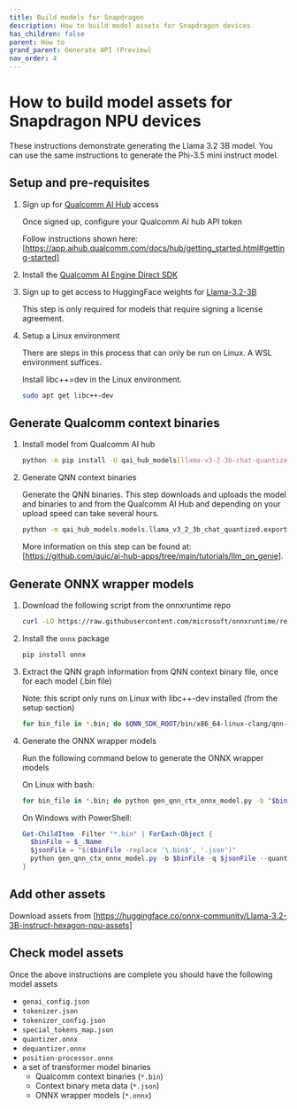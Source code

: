 ```yaml
---
title: Build models for Snapdragon
description: How to build model assets for Snapdragon devices
has_children: false
parent: How to
grand_parent: Generate API (Preview)
nav_order: 4
---
```


# How to build model assets for Snapdragon NPU devices

These instructions demonstrate generating the Llama 3.2 3B model. You can use the same instructions to generate the Phi-3.5 mini instruct model.

## Setup and pre-requisites

1. Sign up for [Qualcomm AI Hub](https://aihub.qualcomm.com/) access

   Once signed up, configure your Qualcomm AI hub API token

   Follow instructions shown here: [https://app.aihub.qualcomm.com/docs/hub/getting_started.html#getting-started]

2. Install the [Qualcomm AI Engine Direct SDK](https://softwarecenter.qualcomm.com/#/catalog/item/qualcomm_neural_processing_sdk_public)

3. Sign up to get access to HuggingFace weights for [Llama-3.2-3B](https://huggingface.co/meta-llama/Llama-3.2-3B-Instruct)
   
   This step is only required for models that require signing a license agreement.

4. Setup a Linux environment
   
   There are steps in this process that can only be run on Linux. A WSL environment suffices.

   Install libc++=dev in the Linux environment.

   ```bash
   sudo apt get libc++-dev
   ```

## Generate Qualcomm context binaries

1. Install model from Qualcomm AI hub

   ```bash
   python -m pip install -U qai_hub_models[llama-v3-2-3b-chat-quantized]
   ```

2. Generate QNN context binaries

   Generate the QNN binaries. This step downloads and uploads the model and binaries to and from the Qualcomm AI Hub and depending on your upload speed can take several hours.

   ```bash
   python -m qai_hub_models.models.llama_v3_2_3b_chat_quantized.export --device "Snapdragon X Elite CRD" --skip-inferencing --skip-profiling --output-dir .
   ```

   More information on this step can be found at: [https://github.com/quic/ai-hub-apps/tree/main/tutorials/llm_on_genie].

## Generate ONNX wrapper models


1. Download the following script from the onnxruntime repo

   ```bash
   curl -LO https://raw.githubusercontent.com/microsoft/onnxruntime/refs/heads/main/onnxruntime/python/tools/qnn/gen_qnn_ctx_onnx_model.py
   ```

2. Install the `onnx` package

   ```bash
   pip install onnx
   ```

3. Extract the QNN graph information from QNN context binary file, once for each model (.bin file)

   Note: this script only runs on Linux with libc++-dev installed (from the setup section)

   ```bash
   for bin_file in *.bin; do $QNN_SDK_ROOT/bin/x86_64-linux-clang/qnn-context-binary-utility --context_binary="$bin_file" --json_file="${bin_file%.bin}.json"; done
   ```

4. Generate the ONNX wrapper models

   Run the following command below to generate the ONNX wrapper models

   On Linux with bash:

   ```bash
   for bin_file in *.bin; do python gen_qnn_ctx_onnx_model.py -b "$bin_file" -q "${bin_file%.bin}.json" --quantized_IO --disable_embed_mode; done
   ```

   On Windows with PowerShell:

   ```powershell
   Get-ChildItem -Filter "*.bin" | ForEach-Object {
     $binFile = $_.Name
     $jsonFile = "$($binFile -replace '\.bin$', '.json')"
     python gen_qnn_ctx_onnx_model.py -b $binFile -q $jsonFile --quantized_IO --disable_embed_mode
   }
   ```

## Add other assets

Download assets from [https://huggingface.co/onnx-community/Llama-3.2-3B-instruct-hexagon-npu-assets] 

## Check model assets

Once the above instructions are complete you should have the following model assets

* `genai_config.json`
* `tokenizer.json`
* `tokenizer_config.json`
* `special_tokens_map.json`
* `quantizer.onnx`
* `dequantizer.onnx`
* `position-processor.onnx`
* a set of transformer model binaries
  * Qualcomm context binaries (`*.bin`)
  * Context binary meta data (`*.json`)
  * ONNX wrapper models (`*.onnx`)

